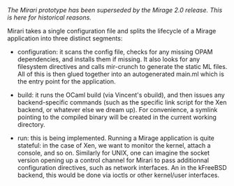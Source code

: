 *The Mirari prototype has been superseded by the Mirage 2.0 release.
 This is here for historical reasons.*

Mirari takes a single configuration file and splits the lifecycle of a
Mirage application into three distinct segments:

* configuration: it scans the config file, checks for any missing OPAM
  dependencies, and installs them if missing.  It also looks for any
  filesystem directives and calls mir-crunch to generate the static ML
  files.  All of this is then glued together into an autogenerated
  main.ml which is the entry point for the application.

* build: it runs the OCaml build (via Vincent's obuild), and then
  issues any backend-specific commands (such as the specific link
  script for the Xen backend, or whatever else we dream up). For
  convenience, a symlink pointing to the compiled binary will be
  created in the current working directory.

* run: this is being implemented.  Running a Mirage application is
  quite stateful: in the case of Xen, we want to monitor the kernel,
  attach a console, and so on.  Similarly for UNIX, one can imagine
  the socket version opening up a control channel for Mirari to pass
  additionnal configuration directives, such as network interfaces.
  An in the kFreeBSD backend, this would be done via ioctls or other
  kernel/user interfaces.
